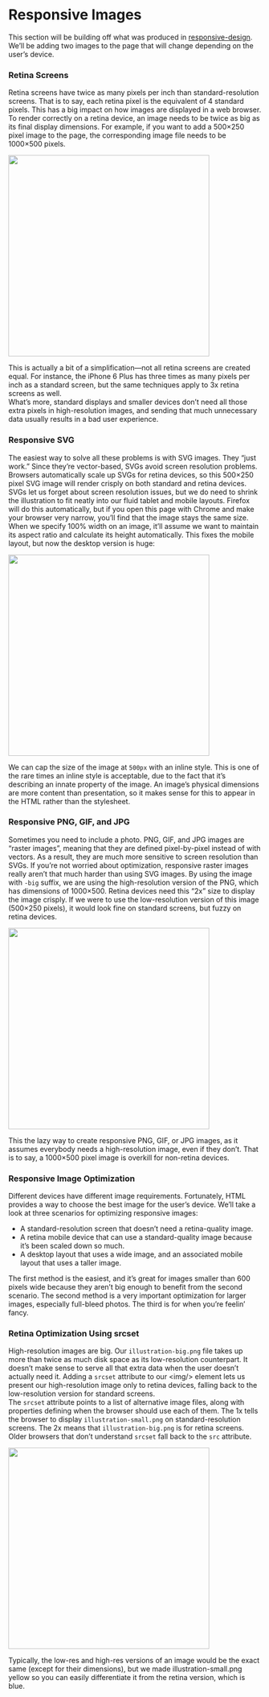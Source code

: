 # Responsive Images

This section will be building off what was produced in [responsive-design](https://github.com/ChrisCooney05/CSS_Learning/tree/master/responsive-design). We’ll be adding two images to the page that will change depending on the user’s device. 

### Retina Screens

Retina screens have twice as many pixels per inch than standard-resolution screens. That is to say, each retina pixel is the equivalent of 4 standard pixels. This has a big impact on how images are displayed in a web browser. To render correctly on a retina device, an image needs to be twice as big as its final display dimensions. For example, if you want to add a 500×250 pixel image to the page, the corresponding image file needs to be 1000×500 pixels.

<img src="https://www.internetingishard.com/html-and-css/responsive-images/retina-2x-image-dimensions-5a4673.png" width="400px">

This is actually a bit of a simplification—not all retina screens are created equal. For instance, the iPhone 6 Plus has three times as many pixels per inch as a standard screen, but the same techniques apply to 3x retina screens as well.
<br/>
What’s more, standard displays and smaller devices don’t need all those extra pixels in high-resolution images, and sending that much unnecessary data usually results in a bad user experience.

### Responsive SVG

The easiest way to solve all these problems is with SVG images. They “just work.” Since they’re vector-based, SVGs avoid screen resolution problems. Browsers automatically scale up SVGs for retina devices, so this 500×250 pixel SVG image will render crisply on both standard and retina devices.
<br/>
SVGs let us forget about screen resolution issues, but we do need to shrink the illustration to fit neatly into our fluid tablet and mobile layouts. Firefox will do this automatically, but if you open this page with Chrome and make your browser very narrow, you’ll find that the image stays the same size.
<br/>
When we specify 100% width on an image, it’ll assume we want to maintain its aspect ratio and calculate its height automatically. This fixes the mobile layout, but now the desktop version is huge:

<img src="https://www.internetingishard.com/html-and-css/responsive-images/responsive-svg-image-bfa291.png" width="400px">

We can cap the size of the image at ```500px``` with an inline style. This is one of the rare times an inline style is acceptable, due to the fact that it’s describing an innate property of the image. An image’s physical dimensions are more content than presentation, so it makes sense for this to appear in the HTML rather than the stylesheet.

### Responsive PNG, GIF, and JPG

Sometimes you need to include a photo. PNG, GIF, and JPG images are “raster images”, meaning that they are defined pixel-by-pixel instead of with vectors. As a result, they are much more sensitive to screen resolution than SVGs. If you’re not worried about optimization, responsive raster images really aren’t that much harder than using SVG images. By using the image with ```-big``` suffix, we are using the high-resolution version of the PNG, which has dimensions of 1000×500. Retina devices need this “2x” size to display the image crisply. If we were to use the low-resolution version of this image (500×250 pixels), it would look fine on standard screens, but fuzzy on retina devices.

<img src="https://www.internetingishard.com/html-and-css/responsive-images/retina-responsive-images-9f367b.png" width="400px">

This the lazy way to create responsive PNG, GIF, or JPG images, as it assumes everybody needs a high-resolution image, even if they don’t. That is to say, a 1000×500 pixel image is overkill for non-retina devices.

### Responsive Image Optimization

Different devices have different image requirements. Fortunately, HTML provides a way to choose the best image for the user’s device. We’ll take a look at three scenarios for optimizing responsive images:

  - A standard-resolution screen that doesn’t need a retina-quality image.
  - A retina mobile device that can use a standard-quality image because it’s been scaled down so much.
  - A desktop layout that uses a wide image, and an associated mobile layout that uses a taller image.

The first method is the easiest, and it’s great for images smaller than 600 pixels wide because they aren’t big enough to benefit from the second scenario. The second method is a very important optimization for larger images, especially full-bleed photos. The third is for when you’re feelin’ fancy.

### Retina Optimization Using srcset

High-resolution images are big. Our ```illustration-big.png``` file takes up more than twice as much disk space as its low-resolution counterpart. It doesn’t make sense to serve all that extra data when the user doesn’t actually need it. Adding a ```srcset``` attribute to our &lt;img/&gt; element lets us present our high-resolution image only to retina devices, falling back to the low-resolution version for standard screens.
<br/>
The ```srcset``` attribute points to a list of alternative image files, along with properties defining when the browser should use each of them. The 1x tells the browser to display ```illustration-small.png``` on standard-resolution screens. The 2x means that ```illustration-big.png``` is for retina screens. Older browsers that don’t understand ```srcset``` fall back to the ```src``` attribute.

<img src="https://www.internetingishard.com/html-and-css/responsive-images/retina-responsive-images-with-srcset-707397.png" width="400px">

Typically, the low-res and high-res versions of an image would be the exact same (except for their dimensions), but we made illustration-small.png yellow so you can easily differentiate it from the retina version, which is blue.